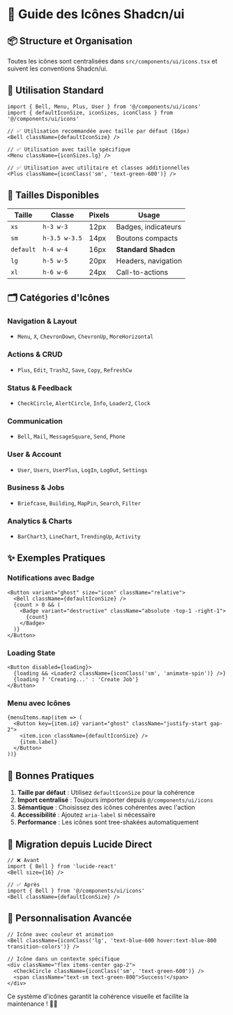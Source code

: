 # 🎯 Guide des Icônes Shadcn/ui

## 📦 **Structure et Organisation**

Toutes les icônes sont centralisées dans `src/components/ui/icons.tsx` et suivent les conventions Shadcn/ui.

## 🎨 **Utilisation Standard**

```tsx
import { Bell, Menu, Plus, User } from '@/components/ui/icons'
import { defaultIconSize, iconSizes, iconClass } from '@/components/ui/icons'

// ✅ Utilisation recommandée avec taille par défaut (16px)
<Bell className={defaultIconSize} />

// ✅ Utilisation avec taille spécifique
<Menu className={iconSizes.lg} />

// ✅ Utilisation avec utilitaire et classes additionnelles
<Plus className={iconClass('sm', 'text-green-600')} />
```

## 📏 **Tailles Disponibles**

| Taille | Classe | Pixels | Usage |
|--------|--------|--------|-------|
| `xs` | `h-3 w-3` | 12px | Badges, indicateurs |
| `sm` | `h-3.5 w-3.5` | 14px | Boutons compacts |
| `default` | `h-4 w-4` | 16px | **Standard Shadcn** |
| `lg` | `h-5 w-5` | 20px | Headers, navigation |
| `xl` | `h-6 w-6` | 24px | Call-to-actions |

## 🗂️ **Catégories d'Icônes**

### Navigation & Layout
- `Menu`, `X`, `ChevronDown`, `ChevronUp`, `MoreHorizontal`

### Actions & CRUD  
- `Plus`, `Edit`, `Trash2`, `Save`, `Copy`, `RefreshCw`

### Status & Feedback
- `CheckCircle`, `AlertCircle`, `Info`, `Loader2`, `Clock`

### Communication
- `Bell`, `Mail`, `MessageSquare`, `Send`, `Phone`

### User & Account
- `User`, `Users`, `UserPlus`, `LogIn`, `LogOut`, `Settings`

### Business & Jobs
- `Briefcase`, `Building`, `MapPin`, `Search`, `Filter`

### Analytics & Charts
- `BarChart3`, `LineChart`, `TrendingUp`, `Activity`

## ✨ **Exemples Pratiques**

### Notifications avec Badge
```tsx
<Button variant="ghost" size="icon" className="relative">
  <Bell className={defaultIconSize} />
  {count > 0 && (
    <Badge variant="destructive" className="absolute -top-1 -right-1">
      {count}
    </Badge>
  )}
</Button>
```

### Loading State
```tsx
<Button disabled={loading}>
  {loading && <Loader2 className={iconClass('sm', 'animate-spin')} />}
  {loading ? 'Creating...' : 'Create Job'}
</Button>
```

### Menu avec Icônes
```tsx
{menuItems.map(item => (
  <Button key={item.id} variant="ghost" className="justify-start gap-2">
    <item.icon className={defaultIconSize} />
    {item.label}
  </Button>
))}
```

## 🎯 **Bonnes Pratiques**

1. **Taille par défaut** : Utilisez `defaultIconSize` pour la cohérence
2. **Import centralisé** : Toujours importer depuis `@/components/ui/icons`
3. **Sémantique** : Choisissez des icônes cohérentes avec l'action
4. **Accessibilité** : Ajoutez `aria-label` si nécessaire
5. **Performance** : Les icônes sont tree-shakées automatiquement

## 🔄 **Migration depuis Lucide Direct**

```tsx
// ❌ Avant
import { Bell } from 'lucide-react'
<Bell size={16} />

// ✅ Après  
import { Bell } from '@/components/ui/icons'
<Bell className={defaultIconSize} />
```

## 🎨 **Personnalisation Avancée**

```tsx
// Icône avec couleur et animation
<Bell className={iconClass('lg', 'text-blue-600 hover:text-blue-800 transition-colors')} />

// Icône dans un contexte spécifique
<div className="flex items-center gap-2">
  <CheckCircle className={iconClass('sm', 'text-green-600')} />
  <span className="text-sm text-green-800">Success!</span>
</div>
```

Ce système d'icônes garantit la cohérence visuelle et facilite la maintenance ! 🎨✨
